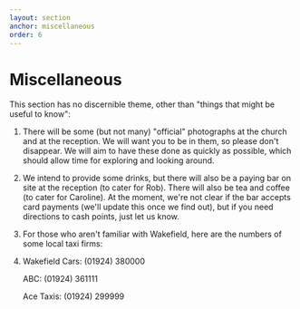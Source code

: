 ```yaml
---
layout: section
anchor: miscellaneous
order: 6
---
```

# Miscellaneous

This section has no discernible theme, other than "things that might be useful to know":

1.  There will be some (but not many) "official" photographs at the church and at the reception.  We will want you to be in them, so please don't disappear.
We will aim to have these done as quickly as possible, which should allow time for exploring and looking around.

2.  We intend to provide some drinks, but there will also be a paying bar on site at the reception (to cater for Rob).  There will also be tea and coffee (to cater for Caroline).
At the moment, we're not clear if the bar accepts card payments (we'll update this once we find out), but if you need directions to cash points, just let us know.

3.  For those who aren't familiar with Wakefield, here are the numbers of some local taxi firms:
4.  
      Wakefield Cars: (01924) 380000

      ABC:            (01924) 361111
      
      Ace Taxis:      (01924) 299999
